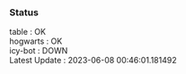 ### Status


table : OK  
hogwarts : OK  
icy-bot : DOWN  
Latest Update : 2023-06-08 00:46:01.181492
